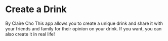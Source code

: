 # Create a Drink
By Claire Cho
  This app allows you to create a unique drink and share it with your friends and family for their opinion on your drink. If you want, you can also create it in real life!
